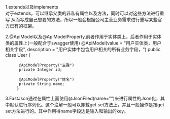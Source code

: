 1.extends以及implements   
   对于extends，可以继承父类的非私有属性以及方法，同时可以对这些方法进行重写
   从而写成自己想要的方法，所以一般会根据公司主营业务需求进行重写某些官方已有的框架。

2.@ApiModel以及@ApiModelProperty,前者作用于实体类上，后者作用于实体类的属性上(一般配合于swagger使用)
         @ApiModel(value = "用户实体类，用户相关字段", description = "用户实体中包含用户相关的所有业务字段，")
         public class User {
         
          @ApiModelProperty("主键")
          private Integer id;
         
          @ApiModelProperty("姓名")
          private String name;
         }
3.FastJson通过在属性上面使用@JsonFiled(name="")来进行属性的Json化，其中默认进行序列化。这个注解一般可以卸载get set方法上，并且一般操作是按get
 set方法进行的。其中作用得name字段边是输入和输出的key。

   
      
